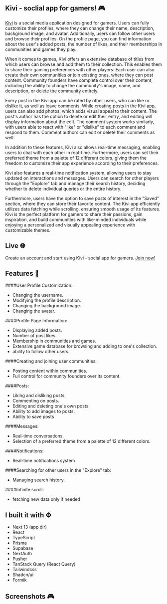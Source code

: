 ## Kivi - soclial app for gamers! :video_game:

[Kivi](https://kivi-app.vercel.app/ 'Kivi') is a social media application designed for gamers. Users can fully customize their profiles, where they can change their name, description, background image, and avatar. Additionally, users can follow other users and browse their profiles. On the profile page, you can find information about the user's added posts, the number of likes, and their memberships in communities and games they play.

When it comes to games, Kivi offers an extensive database of titles from which users can browse and add them to their collection. This enables them to share their gaming preferences with other players. Each user can also create their own communities or join existing ones, where they can post content. Community founders have complete control over their content, including the ability to change the community's image, name, and description, or delete the community entirely.

Every post in the Kivi app can be rated by other users, who can like or dislike it, as well as leave comments. While creating posts in the Kivi app, users can also add photos, which adds visual appeal to their content. The post's author has the option to delete or edit their entry, and editing will display information about the edit. The comment system works similarly, with users able to react with "like" or "dislike" to each comment and respond to them. Comment authors can edit or delete their comments as well.

In addition to these features, Kivi also allows real-time messaging, enabling users to chat with each other in real-time. Furthermore, users can set their preferred theme from a palette of 12 different colors, giving them the freedom to customize their app experience according to their preferences.

Kivi also features a real-time notification system, allowing users to stay updated on interactions and messages. Users can search for other players through the "Explore" tab and manage their search history, deciding whether to delete individual queries or the entire history.

Furthermore, users have the option to save posts of interest in the "Saved" section, where they can store their favorite content. The Kivi app efficiently utilizes data fetching while scrolling, ensuring smooth usage of its features. Kivi is the perfect platform for gamers to share their passions, gain inspiration, and build communities with like-minded individuals while enjoying a personalized and visually appealing experience with customizable themes.

## Live :globe_with_meridians:

Create an account and start using Kivi - social app for gamers. [Join now!](https://kivi-app.vercel.app/ 'Kivi')

## Features :sparkler:

####User Profile Customization:
- Changing the username.
- Modifying the profile description.
- Changing the background image.
- Changing the avatar.

####Profile Page Information:
- Displaying added posts.
- Number of post likes.
- Membership in communities and games.
- Extensive game database for browsing and adding to one's collection.
- ability to follow other users

####Creating and joining user communities:
- Posting content within communities.
- Full control for community founders over its content.

####Posts:
- Liking and disliking posts.
- Commenting on posts.
- Editing and deleting one's own posts.
- Ability to add images to posts.
- Ability to save posts

####Messages:
- Real-time conversations.
- Selection of a preferred theme from a palette of 12 different colors.

####Notifications:
- Real-time notifications system

####Searching for other users in the "Explore" tab: 
- Managing search history.

####Infinite scroll:
- fetching new data only if needed


## I built it with :gear:

- Next 13 (app dir)
- React
- TypeScript
- Prisma
- Supabase
- NextAuth
- Pusher
- TanStack Query (React Query)
- Tailwindcss
- Shadcn/ui
- Formik

## Screenshots :video_game:
